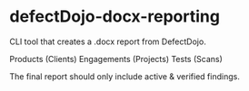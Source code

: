 # defectDojo-docx-reporting
CLI tool that creates a .docx report from DefectDojo.

Products (Clients)
Engagements (Projects)
Tests (Scans)

The final report should only include active & verified findings.
